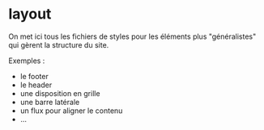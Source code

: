 # layout

On met ici tous les fichiers de styles pour les éléments plus "généralistes" qui gèrent la structure du site.

Exemples :

- le footer
- le header
- une disposition en grille
- une barre latérale
- un flux pour aligner le contenu
- ...